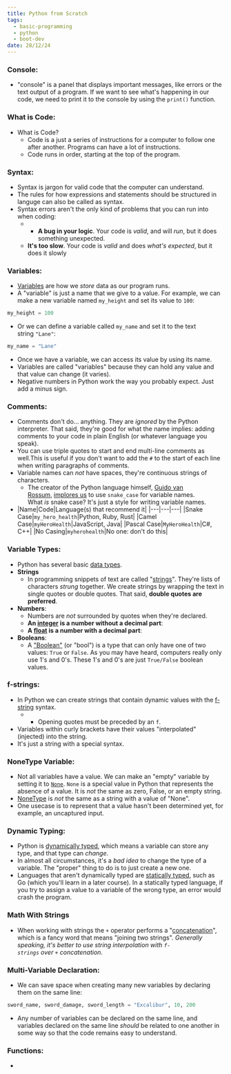 ```yaml
---
title: Python from Scratch
tags:
  - basic-programming
  - python
  - boot-dev
date: 28/12/24
---
```

### Console:
- "console" is a panel that displays important messages, like errors or the text output of a program. If we want to see what's happening in our code, we need to print it to the console by using the `print()` function.
### What is Code:
- What is Code? 
	- Code is a just a series of instructions for a computer to follow one after another. Programs can have a lot of instructions.
	- Code runs in order, starting at the top of the program.

### Syntax:
- Syntax is jargon for valid code that the computer can understand. 
- The rules for how expressions and statements should be structured in languge can also be called as syntax.
- Syntax errors aren't the only kind of problems that you can run into when coding:
	- - **A bug in your logic**. Your code is _valid_, and will _run_, but it does something unexpected.
	- **It's too slow**. Your code is _valid_ and does _what's expected_, but it does it slowly

### Variables:
- [Variables](https://www.cs.utah.edu/~germain/PPS/Topics/variables.html) are how we _store_ data as our program runs.
- A "variable" is just a name that we give to a value. For example, we can make a new variable named `my_height` and set its value to `100`:
```py
my_height = 100
```
- Or we can define a variable called `my_name` and set it to the text string `"Lane"`:
```py
my_name = "Lane"
```
- Once we have a variable, we can access its value by using its name.
- Variables are called "variables" because they can hold any value and that value can change (it varies).
- Negative numbers in Python work the way you probably expect. Just add a minus sign.
### Comments:
- Comments don't do... anything. They are _ignored_ by the Python interpreter. That said, they're good for what the name implies: adding comments to your code in plain English (or whatever language you speak).
- You can use triple quotes to start and end multi-line comments as well.This is useful if you don't want to add the `#` to the start of each line when writing paragraphs of comments.
- Variable names can _not_ have spaces, they're continuous strings of characters.
	- The creator of the Python language himself, [Guido van Rossum](https://en.wikipedia.org/wiki/Guido_van_Rossum), [implores us](https://peps.python.org/pep-0008/#function-and-variable-names) to use `snake_case` for variable names. What _is_ snake case? It's just a style for writing variable names. 
- |Name|Code|Language(s) that recommend it|
|---|---|---|
|Snake Case|`my_hero_health`|Python, Ruby, Rust|
|Camel Case|`myHeroHealth`|JavaScript, Java|
|Pascal Case|`MyHeroHealth`|C#, C++|
|No Casing|`myherohealth`|No one: don't do this|

### Variable Types:
- Python has several basic [data types](https://en.wikipedia.org/wiki/Data_type).
- **Strings**
	- In programming snippets of text are called "[strings](https://docs.python.org/3/library/stdtypes.html#textseq)". They're lists of characters _strung_ together. We create strings by wrapping the text in single quotes or double quotes. That said, **double quotes are preferred**.
- **Numbers**:
	- Numbers are _not_ surrounded by quotes when they're declared.
	- **An [integer](https://docs.python.org/3/c-api/long.html) is a number without a decimal part**:
	- **A [float](https://docs.python.org/3/library/functions.html#float) is a number with a decimal part**:
- **Booleans**:
	- A ["Boolean"](https://docs.python.org/3/c-api/bool.html#boolean-objects) (or "bool") is a type that can only have one of two values: `True` or `False`. As you may have heard, computers really only use 1's and 0's. These 1's and 0's are just `True/False` boolean values.
### f-strings:
- In Python we can create strings that contain dynamic values with the [f-string](https://docs.python.org/3/tutorial/inputoutput.html#formatted-string-literals) syntax.
	- - Opening quotes must be preceded by an `f`.
- Variables within curly brackets have their values "interpolated" (injected) into the string.
- It's just a string with a special syntax.
### NoneType Variable:
- Not all variables have a value. We can make an "empty" variable by setting it to [`None`](https://docs.python.org/3/library/constants.html#None). `None` is a special value in Python that represents the absence of a value. It is _not_ the same as zero, False, or an empty string.
- [NoneType](https://docs.python.org/3/library/types.html#types.NoneType) is _not_ the same as a string with a value of "None".
- One usecase is to represent that a value hasn't been determined yet, for example, an uncaptured input.
### Dynamic Typing:
- Python is [dynamically typed](https://en.wikipedia.org/wiki/Type_system#Static_and_dynamic_type_checking_in_practice), which means a variable can store any type, and that type can _change_.
- In almost all circumstances, it's a _bad idea_ to change the type of a variable. The "proper" thing to do is to just create a new one.
- Languages that aren't dynamically typed are [statically typed](https://developer.mozilla.org/en-US/docs/Glossary/Static_typing), such as Go (which you'll learn in a later course). In a statically typed language, if you try to assign a value to a variable of the wrong type, an error would crash the program.

### Math With Strings 
- When working with strings the `+` operator performs a "[concatenation](https://en.wikipedia.org/wiki/Concatenation)", which is a fancy word that means "joining two strings". _Generally speaking, it's better to use string interpolation with `f-strings` over `+` concatenation_.

### Multi-Variable Declaration:
- We can save space when creating many new variables by declaring them on the same line:
```py
sword_name, sword_damage, sword_length = "Excalibur", 10, 200
```
- Any number of variables can be declared on the same line, and variables declared on the same line _should_ be related to one another in some way so that the code remains easy to understand.

### Functions:
- 